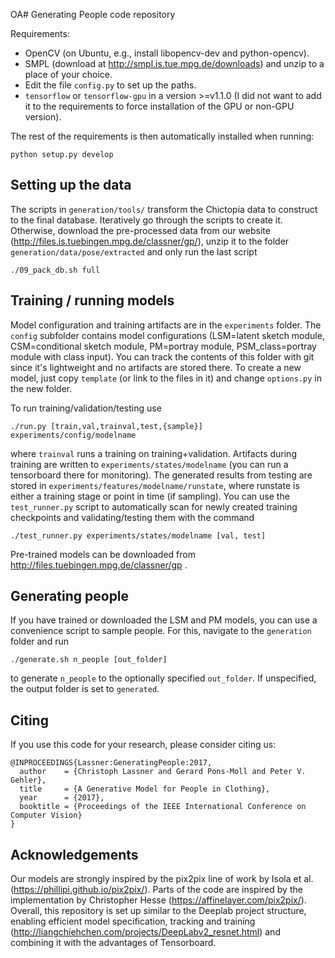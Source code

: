 OA# Generating People code repository

Requirements:

* OpenCV (on Ubuntu, e.g., install libopencv-dev and python-opencv).
* SMPL (download at http://smpl.is.tue.mpg.de/downloads) and unzip to a
  place of your choice.
* Edit the file `config.py` to set up the paths.
* `tensorflow` or `tensorflow-gpu` in a version >=v1.1.0 (I did not want to add
  it to the requirements to force installation of the GPU or non-GPU version).

The rest of the requirements is then automatically installed when running:

```
python setup.py develop
```

## Setting up the data

The scripts in `generation/tools/` transform the Chictopia data to construct to
the final database. Iteratively go through the scripts to create it. Otherwise,
download the pre-processed data from our website
(http://files.is.tuebingen.mpg.de/classner/gp/), unzip it to the folder
`generation/data/pose/extracted` and only run the last script

```
./09_pack_db.sh full
```

## Training / running models

Model configuration and training artifacts are in the `experiments` folder. The
`config` subfolder contains model configurations (LSM=latent sketch module,
CSM=conditional sketch module, PM=portray module, PSM_class=portray module with
class input). You can track the contents of this folder with git since it's
lightweight and no artifacts are stored there. To create a new model, just copy
`template` (or link to the files in it) and change `options.py` in the new
folder.

To run training/validation/testing use 

```
./run.py [train,val,trainval,test,{sample}] experiments/config/modelname
```

where `trainval` runs a training on training+validation. Artifacts during
training are written to `experiments/states/modelname` (you can run a
tensorboard there for monitoring). The generated results from testing are stored
in `experiments/features/modelname/runstate`, where runstate is either a
training stage or point in time (if sampling). You can use the `test_runner.py`
script to automatically scan for newly created training checkpoints and
validating/testing them with the command 

```
./test_runner.py experiments/states/modelname [val, test]
```

Pre-trained models can be downloaded from
http://files.tuebingen.mpg.de/classner/gp .

## Generating people

If you have trained or downloaded the LSM and PM models, you can use a
convenience script to sample people. For this, navigate to the `generation`
folder and run

```
./generate.sh n_people [out_folder]
```

to generate `n_people` to the optionally specified `out_folder`. If unspecified,
the output folder is set to `generated`.

## Citing

If you use this code for your research, please consider citing us:

```
@INPROCEEDINGS{Lassner:GeneratingPeople:2017,
  author    = {Christoph Lassner and Gerard Pons-Moll and Peter V. Gehler},
  title     = {A Generative Model for People in Clothing},
  year      = {2017},
  booktitle = {Proceedings of the IEEE International Conference on Computer Vision}
}
```

## Acknowledgements

Our models are strongly inspired by the pix2pix line of work by Isola et al.
(https://phillipi.github.io/pix2pix/). Parts of the code are inspired by the
implementation by Christopher Hesse (https://affinelayer.com/pix2pix/). Overall,
this repository is set up similar to the Deeplab project structure, enabling
efficient model specification, tracking and training
(http://liangchiehchen.com/projects/DeepLabv2_resnet.html) and combining it with
the advantages of Tensorboard.
